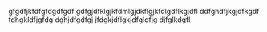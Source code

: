 gfgdfjkfdfgfdgdfgdf
gdfgjdfklgjkfdmlgjdkflgjkfdlgdflkgjdfl
ddfghdfjkgjdfkgdf
fdhgkldfjgfdg
dghjdfgdfgj
jfdgkjdflgkjdfgldfjg
djfglkdgfl
